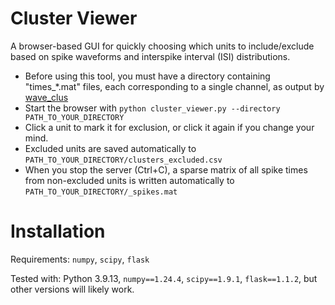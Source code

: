 # Cluster Viewer

A browser-based GUI for quickly choosing which units to include/exclude based on spike waveforms and interspike interval (ISI) distributions.
- Before using this tool, you must have a directory containing "times_*.mat" files, each corresponding to a single channel, as output by [wave_clus](https://github.com/csn-le/wave_clus)
- Start the browser with `python cluster_viewer.py --directory PATH_TO_YOUR_DIRECTORY`
- Click a unit to mark it for exclusion, or click it again if you change your mind.
- Excluded units are saved automatically to `PATH_TO_YOUR_DIRECTORY/clusters_excluded.csv`
- When you stop the server (Ctrl+C), a sparse matrix of all spike times from non-excluded units is written automatically to `PATH_TO_YOUR_DIRECTORY/_spikes.mat`

# Installation

Requirements: `numpy`, `scipy`, `flask`

Tested with: Python 3.9.13, `numpy==1.24.4`, `scipy==1.9.1`, `flask==1.1.2`, but other versions will likely work.
